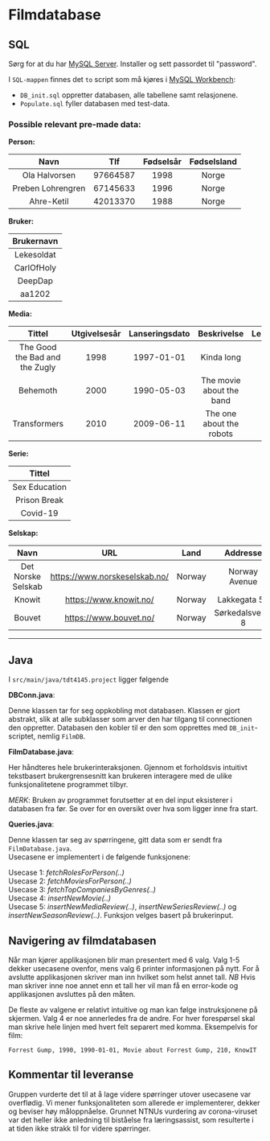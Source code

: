 # Filmdatabase

## SQL
Sørg for at du har [MySQL Server](https://dev.mysql.com/downloads/mysql/). Installer og sett passordet til "password".

I `SQL-mappen` finnes det `to` script som må kjøres i [MySQL Workbench](https://www.mysql.com/products/workbench/):
- `DB_init.sql` oppretter databasen, alle tabellene samt relasjonene.
- `Populate.sql` fyller databasen med test-data.

### Possible relevant pre-made data:

**Person:**  

| Navn              | Tlf      | Fødselsår | Fødselsland |
| :-----------------: | :--------: | :---------: | :-----------: |
| Ola Halvorsen     | 97664587 | 1998      | Norge       |
| Preben Lohrengren | 67145633 | 1996      | Norge       |
| Ahre-Ketil        | 42013370 | 1988      | Norge       |



**Bruker:**  

| Brukernavn |
| :----------: |
| Lekesoldat |
| CarlOfHoly |
| DeepDap    |
| aa1202     |

**Media:**  

| Tittel                         | Utgivelsesår | Lanseringsdato | Beskrivelse              | Lengde | SelskapID |
|:------------------------------:|:-----------:|:-----------:|:----------------------:|:-----:|:-----:|
| The Good the Bad and the Zugly | 1998         | 1997-01-01     | Kinda long               | 3      | 1         |
| Behemoth                       | 2000         | 1990-05-03     | The movie about the band | 2      | 2         |
| Transformers                   | 2010         | 2009-06-11     | The one about the robots | 2      | 3         |

**Serie:**  

| Tittel        |
|:-------------:|
| Sex Education |
| Prison Break  |
| Covid-19      |

**Selskap:**  

| Navn               | URL                           | Land   | Addresse         |
|:---------------:|:---------------------------:|:----:|:-------------:|
| Det Norske Selskab | https://www.norskeselskab.no/ | Norway | Norway Avenue    |
| Knowit             | https://www.knowit.no/        | Norway | Lakkegata 53     |
| Bouvet             | https://www.bouvet.no/        | Norway | Sørkedalsveien 8 |

----

## Java

I `src/main/java/tdt4145.project` ligger følgende

**DBConn.java**:

Denne klassen tar for seg oppkobling mot databasen. Klassen er gjort abstrakt, slik at alle subklasser som arver den har tilgang til connectionen den oppretter. Databasen den kobler til er den som opprettes med `DB_init`-scriptet, nemlig `FilmDB`.

**FilmDatabase.java**:

Her håndteres hele brukerinteraksjonen. Gjennom et forholdsvis intuitivt tekstbasert brukergrensesnitt kan brukeren interagere med de ulike funksjonalitetene programmet tilbyr. 

*MERK*: Bruken av programmet forutsetter at en del input eksisterer i databasen fra før. Se over for en oversikt over hva som ligger inne fra start.

**Queries.java**:

Denne klassen tar seg av spørringene, gitt data som er sendt fra `FilmDatabase.java`.  
Usecasene er implementert i de følgende funksjonene:


Usecase 1: *fetchRolesForPerson(..)*  
Usecase 2: *fetchMoviesForPerson(..)*  
Usecase 3: *fetchTopCompaniesByGenres(..)*  
Usecase 4: *insertNewMovie(..)*  
Usecase 5: *insertNewMediaReview(..)*, *insertNewSeriesReview(..)* og *insertNewSeasonReview(..)*. Funksjon velges basert på brukerinput.

## Navigering av filmdatabasen

Når man kjører applikasjonen blir man presentert med 6 valg. Valg 1-5 dekker usecasene ovenfor, mens valg 6 printer informasjonen på nytt. For å avslutte applikasjonen skriver man inn hvilket som helst annet tall. *NB* Hvis man skriver inne noe annet enn et tall her vil man få en error-kode og applikasjonen avsluttes på den måten.

De fleste av valgene er relativt intuitive og man kan følge instruksjonene på skjermen. Valg 4 er noe annerledes fra de andre. For hver forespørsel skal man skrive hele linjen med hvert felt separert med komma. Eksempelvis for film: 
```
Forrest Gump, 1990, 1990-01-01, Movie about Forrest Gump, 210, KnowIT
```


## Kommentar til leveranse
Gruppen vurderte det til at å lage videre spørringer utover usecasene var overflødig. Vi mener funksjonaliteten som allerede er implementerer, dekker og beviser høy måloppnåelse. Grunnet NTNUs vurdering av corona-viruset var det heller ikke anledning til biståelse fra læringsassist, som resulterte i at tiden ikke strakk til for videre spørringer.
